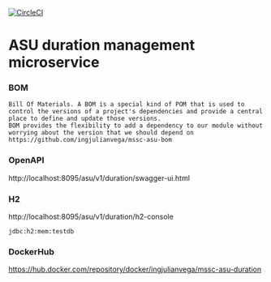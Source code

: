 [![CircleCI](https://circleci.com/gh/ingjulianvega/mssc-asu-duration.svg?style=svg)](https://circleci.com/gh/ingjulianvega/mssc-asu-duration)

# ASU duration management microservice

### BOM

```
Bill Of Materials. A BOM is a special kind of POM that is used to control the versions of a project's dependencies and provide a central place to define and update those versions. 
BOM provides the flexibility to add a dependency to our module without worrying about the version that we should depend on
https://github.com/ingjulianvega/mssc-asu-bom
```

### OpenAPI

http://localhost:8095/asu/v1/duration/swagger-ui.html

### H2

http://localhost:8095/asu/v1/duration/h2-console

```
jdbc:h2:mem:testdb
```

### DockerHub

https://hub.docker.com/repository/docker/ingjulianvega/mssc-asu-duration
